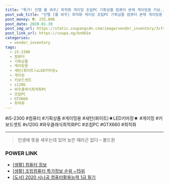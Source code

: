 ```yaml
--- 
title: "특가! 인텔 롤 와우/ 최적화 게이밍 조립PC 기획상품 컴퓨터 본체 게이밍용 키보..." 
post_sub_title: "인텔 [롤 와우] 최적화 게이밍 조립PC 기획상품 컴퓨터 본체 게이밍용 키보드셋트 증정, 와우클래식최적화PC, i5-2300/4G/s120G/GTX660/새턴(화이트)★LED키마장★" 
post_money: ₩. 235,000 
post_date: 2020.01.30 
post_img_url: https://static.coupangcdn.com/image/vendor_inventory/3cf4/205d39a3eaeab027d4cf23b9e17e0c51d0b8ce26d6b47a74b99a2e051818.png 
post_link_url: https://coupa.ng/bnHU1e 
categories: 
  - vendor_inventory 
tags: 
  - i5-2300 
  - 컴퓨터 
  - 기획상품 
  - 게이밍용 
  - 새턴(화이트)★LED키마장★ 
  - 게이밍 
  - 키보드셋트 
  - s120G 
  - 와우클래식최적화PC 
  - 조립PC 
  - GTX660 
  - 최적화 
--- 
```

  #i5-2300 #컴퓨터 #기획상품 #게이밍용 #새턴(화이트)★LED키마장★ #게이밍 #키보드셋트 #s120G #와우클래식최적화PC #조립PC #GTX660 #최적화 
<hr> 

> 인생에 뜻을 세우는데 있어 늦은 때라곤 없다 – 볼드윈 


### POWER LINK

* <a href="https://blog.naver.com/fasyy4321/221762533220" target="_blank"> [생활] 컴퓨터 정보 </a>
* <a href="https://blog.naver.com/sakai111/221777272493" target="_blank"> [생활] 조립컴퓨터 특가정보 순위 ~15위</a>
* <a href="https://blog.naver.com/fasyy4321/221781364813" target="_blank">[도서] 2020 시나공 컴퓨터활용능력 1급 필기</a>
